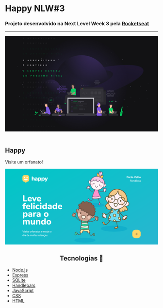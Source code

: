 # Happy NLW#3
<h3>Projeto desenvolvido na Next Level Week 3 pela <a href="https://rocketseat.com.br/">Rocketseat</a></h3>
<hr>
<div>
<img src="./imgp/nlw.jpg" width="1000px"/>
</div>

<br>
<main>
<h2>Happy</h2>
<p>Visite um orfanato!<p>

<img src="./imgp/page-landing.png" width="1000px" title="Página inicial"/>

<h2 align="center">Tecnologias 🚀</h2>

- [Node.js](https://nodejs.org/en/)
- [Express](https://expressjs.com/pt-br/)
- [SQLite](https://www.sqlite.org/index.html)
- [Handlebars](https://handlebarsjs.com/)
- [JavaScript](https://www.javascript.com/)
- [CSS](https://developer.mozilla.org/pt-BR/docs/Web/CSS)
- [HTML](https://html.com/)


</main>
